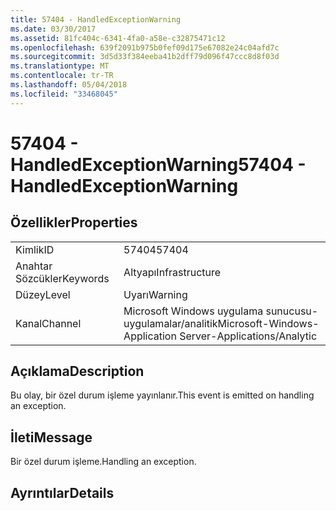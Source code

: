 ```yaml
---
title: 57404 - HandledExceptionWarning
ms.date: 03/30/2017
ms.assetid: 81fc404c-6341-4fa0-a58e-c32875471c12
ms.openlocfilehash: 639f2091b975b0fef09d175e67082e24c04afd7c
ms.sourcegitcommit: 3d5d33f384eeba41b2dff79d096f47ccc8d8f03d
ms.translationtype: MT
ms.contentlocale: tr-TR
ms.lasthandoff: 05/04/2018
ms.locfileid: "33468045"
---
```

# <a name="57404---handledexceptionwarning"></a><span data-ttu-id="e0a13-102">57404 - HandledExceptionWarning</span><span class="sxs-lookup"><span data-stu-id="e0a13-102">57404 - HandledExceptionWarning</span></span>
## <a name="properties"></a><span data-ttu-id="e0a13-103">Özellikler</span><span class="sxs-lookup"><span data-stu-id="e0a13-103">Properties</span></span>  
  
|||  
|-|-|  
|<span data-ttu-id="e0a13-104">Kimlik</span><span class="sxs-lookup"><span data-stu-id="e0a13-104">ID</span></span>|<span data-ttu-id="e0a13-105">57404</span><span class="sxs-lookup"><span data-stu-id="e0a13-105">57404</span></span>|  
|<span data-ttu-id="e0a13-106">Anahtar Sözcükler</span><span class="sxs-lookup"><span data-stu-id="e0a13-106">Keywords</span></span>|<span data-ttu-id="e0a13-107">Altyapı</span><span class="sxs-lookup"><span data-stu-id="e0a13-107">Infrastructure</span></span>|  
|<span data-ttu-id="e0a13-108">Düzey</span><span class="sxs-lookup"><span data-stu-id="e0a13-108">Level</span></span>|<span data-ttu-id="e0a13-109">Uyarı</span><span class="sxs-lookup"><span data-stu-id="e0a13-109">Warning</span></span>|  
|<span data-ttu-id="e0a13-110">Kanal</span><span class="sxs-lookup"><span data-stu-id="e0a13-110">Channel</span></span>|<span data-ttu-id="e0a13-111">Microsoft Windows uygulama sunucusu-uygulamalar/analitik</span><span class="sxs-lookup"><span data-stu-id="e0a13-111">Microsoft-Windows-Application Server-Applications/Analytic</span></span>|  
  
## <a name="description"></a><span data-ttu-id="e0a13-112">Açıklama</span><span class="sxs-lookup"><span data-stu-id="e0a13-112">Description</span></span>  
 <span data-ttu-id="e0a13-113">Bu olay, bir özel durum işleme yayınlanır.</span><span class="sxs-lookup"><span data-stu-id="e0a13-113">This event is emitted on handling an exception.</span></span>  
  
## <a name="message"></a><span data-ttu-id="e0a13-114">İleti</span><span class="sxs-lookup"><span data-stu-id="e0a13-114">Message</span></span>  
 <span data-ttu-id="e0a13-115">Bir özel durum işleme.</span><span class="sxs-lookup"><span data-stu-id="e0a13-115">Handling an exception.</span></span>  
  
## <a name="details"></a><span data-ttu-id="e0a13-116">Ayrıntılar</span><span class="sxs-lookup"><span data-stu-id="e0a13-116">Details</span></span>

